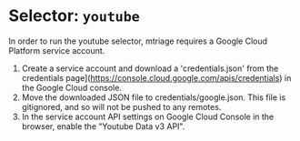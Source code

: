 # Selector: `youtube`

In order to run the youtube selector, mtriage requires a Google Cloud Platform service account.

1. Create a service account and download a 'credentials.json' from the credentials page](https://console.cloud.google.com/apis/credentials) in the Google Cloud console.
2. Move the downloaded JSON file to credentials/google.json. This file is
   gitignored, and so will not be pushed to any remotes.
3. In the service account API settings on Google Cloud Console in the browser, enable the "Youtube Data v3 API".
